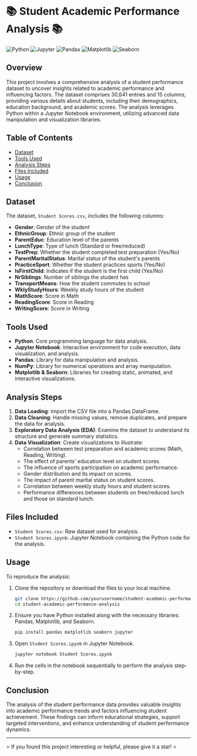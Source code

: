 # 📚 Student Academic Performance Analysis 📚

![Python](https://img.shields.io/badge/Python-3.8-blue.svg)
![Jupyter](https://img.shields.io/badge/Jupyter-Notebook-orange.svg)
![Pandas](https://img.shields.io/badge/Pandas-1.3.3-blue.svg)
![Matplotlib](https://img.shields.io/badge/Matplotlib-3.4.3-blue.svg)
![Seaborn](https://img.shields.io/badge/Seaborn-0.11.2-blue.svg)

## Overview

This project involves a comprehensive analysis of a student performance dataset to uncover insights related to academic performance and influencing factors. The dataset comprises 30,641 entries and 15 columns, providing various details about students, including their demographics, education background, and academic scores. The analysis leverages Python within a Jupyter Notebook environment, utilizing advanced data manipulation and visualization libraries.

## Table of Contents

- [Dataset](#dataset)
- [Tools Used](#tools-used)
- [Analysis Steps](#analysis-steps)
- [Files Included](#files-included)
- [Usage](#usage)
- [Conclusion](#conclusion)

## Dataset

The dataset, `Student Scores.csv`, includes the following columns:
- **Gender**: Gender of the student
- **EthnicGroup**: Ethnic group of the student
- **ParentEduc**: Education level of the parents
- **LunchType**: Type of lunch (Standard or free/reduced)
- **TestPrep**: Whether the student completed test preparation (Yes/No)
- **ParentMaritalStatus**: Marital status of the student's parents
- **PracticeSport**: Whether the student practices sports (Yes/No)
- **IsFirstChild**: Indicates if the student is the first child (Yes/No)
- **NrSiblings**: Number of siblings the student has
- **TransportMeans**: How the student commutes to school
- **WklyStudyHours**: Weekly study hours of the student
- **MathScore**: Score in Math
- **ReadingScore**: Score in Reading
- **WritingScore**: Score in Writing

## Tools Used

- **Python**: Core programming language for data analysis.
- **Jupyter Notebook**: Interactive environment for code execution, data visualization, and analysis.
- **Pandas**: Library for data manipulation and analysis.
- **NumPy**: Library for numerical operations and array manipulation.
- **Matplotlib & Seaborn**: Libraries for creating static, animated, and interactive visualizations.

## Analysis Steps

1. **Data Loading**: Import the CSV file into a Pandas DataFrame.
2. **Data Cleaning**: Handle missing values, remove duplicates, and prepare the data for analysis.
3. **Exploratory Data Analysis (EDA)**: Examine the dataset to understand its structure and generate summary statistics.
4. **Data Visualization**: Create visualizations to illustrate:
   - Correlation between test preparation and academic scores (Math, Reading, Writing).
   - The effect of parents' education level on student scores.
   - The influence of sports participation on academic performance.
   - Gender distribution and its impact on scores.
   - The impact of parent marital status on student scores.
   - Correlation between weekly study hours and student scores.
   - Performance differences between students on free/reduced lunch and those on standard lunch.

## Files Included

- `Student Scores.csv`: Raw dataset used for analysis.
- `Student Scores.ipynb`: Jupyter Notebook containing the Python code for the analysis.

## Usage

To reproduce the analysis:
1. Clone the repository or download the files to your local machine.
    ```sh
    git clone https://github.com/yourusername/student-academic-performance-analysis.git
    cd student-academic-performance-analysis
    ```
2. Ensure you have Python installed along with the necessary libraries: Pandas, Matplotlib, and Seaborn.
    ```sh
    pip install pandas matplotlib seaborn jupyter
    ```
3. Open `Student Scores.ipynb` in Jupyter Notebook.
    ```sh
    jupyter notebook Student Scores.ipynb
    ```
4. Run the cells in the notebook sequentially to perform the analysis step-by-step.

## Conclusion

The analysis of the student performance data provides valuable insights into academic performance trends and factors influencing student achievement. These findings can inform educational strategies, support targeted interventions, and enhance understanding of student performance dynamics.

---

⭐️ If you found this project interesting or helpful, please give it a star! ⭐️

